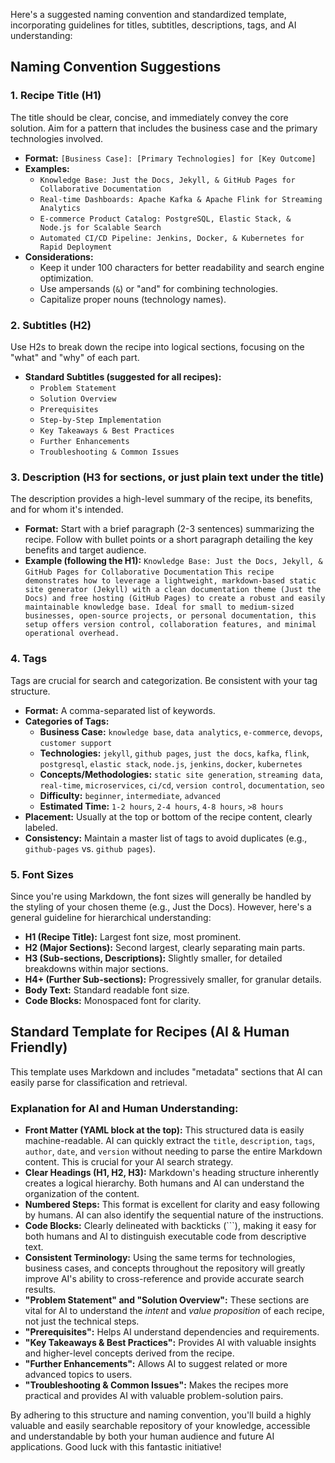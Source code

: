 Here's a suggested naming convention and standardized template, incorporating guidelines for titles, subtitles, descriptions, tags, and AI understanding:

## Naming Convention Suggestions

### 1. Recipe Title (H1)

The title should be clear, concise, and immediately convey the core solution. Aim for a pattern that includes the business case and the primary technologies involved.

* **Format:** `[Business Case]: [Primary Technologies] for [Key Outcome]`
* **Examples:**
    * `Knowledge Base: Just the Docs, Jekyll, & GitHub Pages for Collaborative Documentation`
    * `Real-time Dashboards: Apache Kafka & Apache Flink for Streaming Analytics`
    * `E-commerce Product Catalog: PostgreSQL, Elastic Stack, & Node.js for Scalable Search`
    * `Automated CI/CD Pipeline: Jenkins, Docker, & Kubernetes for Rapid Deployment`
* **Considerations:**
    * Keep it under 100 characters for better readability and search engine optimization.
    * Use ampersands (`&`) or "and" for combining technologies.
    * Capitalize proper nouns (technology names).

### 2. Subtitles (H2)

Use H2s to break down the recipe into logical sections, focusing on the "what" and "why" of each part.

* **Standard Subtitles (suggested for all recipes):**
    * `Problem Statement`
    * `Solution Overview`
    * `Prerequisites`
    * `Step-by-Step Implementation`
    * `Key Takeaways & Best Practices`
    * `Further Enhancements`
    * `Troubleshooting & Common Issues`

### 3. Description (H3 for sections, or just plain text under the title)

The description provides a high-level summary of the recipe, its benefits, and for whom it's intended.

* **Format:** Start with a brief paragraph (2-3 sentences) summarizing the recipe. Follow with bullet points or a short paragraph detailing the key benefits and target audience.
* **Example (following the H1):**
    `Knowledge Base: Just the Docs, Jekyll, & GitHub Pages for Collaborative Documentation`
    `This recipe demonstrates how to leverage a lightweight, markdown-based static site generator (Jekyll) with a clean documentation theme (Just the Docs) and free hosting (GitHub Pages) to create a robust and easily maintainable knowledge base. Ideal for small to medium-sized businesses, open-source projects, or personal documentation, this setup offers version control, collaboration features, and minimal operational overhead.`

### 4. Tags

Tags are crucial for search and categorization. Be consistent with your tag structure.

* **Format:** A comma-separated list of keywords.
* **Categories of Tags:**
    * **Business Case:** `knowledge base`, `data analytics`, `e-commerce`, `devops`, `customer support`
    * **Technologies:** `jekyll`, `github pages`, `just the docs`, `kafka`, `flink`, `postgresql`, `elastic stack`, `node.js`, `jenkins`, `docker`, `kubernetes`
    * **Concepts/Methodologies:** `static site generation`, `streaming data`, `real-time`, `microservices`, `ci/cd`, `version control`, `documentation`, `seo`
    * **Difficulty:** `beginner`, `intermediate`, `advanced`
    * **Estimated Time:** `1-2 hours`, `2-4 hours`, `4-8 hours`, `>8 hours`
* **Placement:** Usually at the top or bottom of the recipe content, clearly labeled.
* **Consistency:** Maintain a master list of tags to avoid duplicates (e.g., `github-pages` vs. `github pages`).

### 5. Font Sizes

Since you're using Markdown, the font sizes will generally be handled by the styling of your chosen theme (e.g., Just the Docs). However, here's a general guideline for hierarchical understanding:

* **H1 (Recipe Title):** Largest font size, most prominent.
* **H2 (Major Sections):** Second largest, clearly separating main parts.
* **H3 (Sub-sections, Descriptions):** Slightly smaller, for detailed breakdowns within major sections.
* **H4+ (Further Sub-sections):** Progressively smaller, for granular details.
* **Body Text:** Standard readable font size.
* **Code Blocks:** Monospaced font for clarity.

## Standard Template for Recipes (AI & Human Friendly)

This template uses Markdown and includes "metadata" sections that AI can easily parse for classification and retrieval.

### Explanation for AI and Human Understanding:

* **Front Matter (YAML block at the top):** This structured data is easily machine-readable. AI can quickly extract the `title`, `description`, `tags`, `author`, `date`, and `version` without needing to parse the entire Markdown content. This is crucial for your AI search strategy.
* **Clear Headings (H1, H2, H3):** Markdown's heading structure inherently creates a logical hierarchy. Both humans and AI can understand the organization of the content.
* **Numbered Steps:** This format is excellent for clarity and easy following by humans. AI can also identify the sequential nature of the instructions.
* **Code Blocks:** Clearly delineated with backticks (\`\`\`), making it easy for both humans and AI to distinguish executable code from descriptive text.
* **Consistent Terminology:** Using the same terms for technologies, business cases, and concepts throughout the repository will greatly improve AI's ability to cross-reference and provide accurate search results.
* **"Problem Statement" and "Solution Overview":** These sections are vital for AI to understand the *intent* and *value proposition* of each recipe, not just the technical steps.
* **"Prerequisites":** Helps AI understand dependencies and requirements.
* **"Key Takeaways & Best Practices":** Provides AI with valuable insights and higher-level concepts derived from the recipe.
* **"Further Enhancements":** Allows AI to suggest related or more advanced topics to users.
* **"Troubleshooting & Common Issues":** Makes the recipes more practical and provides AI with valuable problem-solution pairs.

By adhering to this structure and naming convention, you'll build a highly valuable and easily searchable repository of your knowledge, accessible and understandable by both your human audience and future AI applications. Good luck with this fantastic initiative!